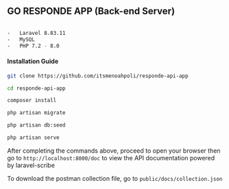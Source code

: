 ## GO RESPONDE APP (Back-end Server)

```bash

-   Laravel 8.83.11
-   MySQL
-   PHP 7.2 - 8.0
```

#### Installation Guide

```bash
git clone https://github.com/itsmenoahpoli/responde-api-app

cd responde-api-app

composer install

php artisan migrate

php artisan db:seed

php artisan serve
```

After completing the commands above, proceed to open your browser then go to `http://localhost:8000/doc` to view the API documentation powered by laravel-scribe

To download the postman collection file, go to `public/docs/collection.json`
